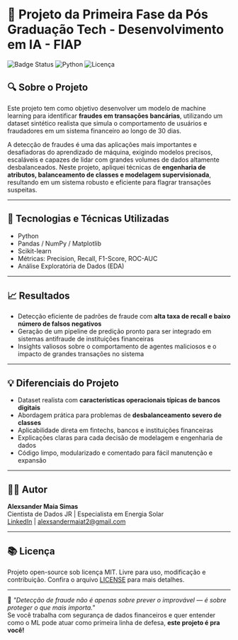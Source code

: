 # 💸 Projeto da Primeira Fase da Pós Graduação Tech - Desenvolvimento em IA - FIAP

![Badge Status](https://img.shields.io/badge/status-em%20desenvolvimento-yellow)
![Python](https://img.shields.io/badge/Python-3.10-blue)
![Licença](https://img.shields.io/badge/licença-MIT-green)

## 🔍 Sobre o Projeto

Este projeto tem como objetivo desenvolver um modelo de machine learning para identificar **fraudes em transações bancárias**, utilizando um dataset sintético realista que simula o comportamento de usuários e fraudadores em um sistema financeiro ao longo de 30 dias.

A detecção de fraudes é uma das aplicações mais importantes e desafiadoras do aprendizado de máquina, exigindo modelos precisos, escaláveis e capazes de lidar com grandes volumes de dados altamente desbalanceados. Neste projeto, apliquei técnicas de **engenharia de atributos, balanceamento de classes e modelagem supervisionada**, resultando em um sistema robusto e eficiente para flagrar transações suspeitas.

---

## 🧠 Tecnologias e Técnicas Utilizadas

- Python 
- Pandas / NumPy / Matplotlib 
- Scikit-learn
- Métricas: Precision, Recall, F1-Score, ROC-AUC
- Análise Exploratória de Dados (EDA)

---

## 📈 Resultados

- Detecção eficiente de padrões de fraude com **alta taxa de recall e baixo número de falsos negativos**
- Geração de um pipeline de predição pronto para ser integrado em sistemas antifraude de instituições financeiras
- Insights valiosos sobre o comportamento de agentes maliciosos e o impacto de grandes transações no sistema

---

## 💡 Diferenciais do Projeto

- Dataset realista com **características operacionais típicas de bancos digitais**
- Abordagem prática para problemas de **desbalanceamento severo de classes**
- Aplicabilidade direta em fintechs, bancos e instituições financeiras
- Explicações claras para cada decisão de modelagem e engenharia de dados
- Código limpo, modularizado e comentado para fácil manutenção e expansão

---

## 👨‍💼 Autor

**Alexsander Maia Simas**  
Cientista de Dados JR | Especialista em Energia Solar\
[LinkedIn](https://www.linkedin.com/in/alexsander-maia-simas-371222112/) | [alexsandermaiat2@gmail.com](mailto:alexsandermaiat2@gmail.com)

---

## 📚 Licença

Projeto open-source sob licença MIT. Livre para uso, modificação e contribuição. Confira o arquivo [LICENSE](./LICENSE) para mais detalhes.

---

💬 *"Detecção de fraude não é apenas sobre prever o improvável — é sobre proteger o que mais importa."*  
Se você trabalha com segurança de dados financeiros e quer entender como o ML pode atuar como primeira linha de defesa, **este projeto é pra você!**
